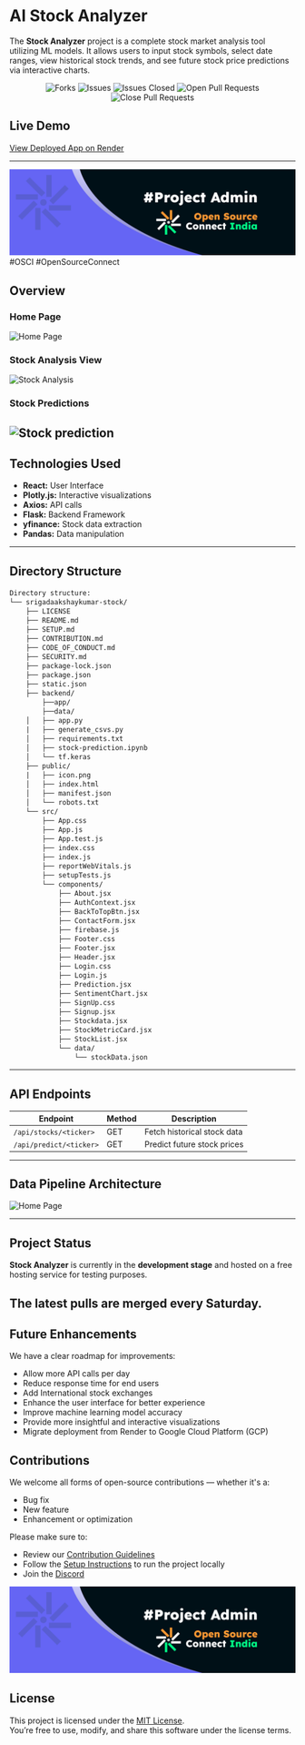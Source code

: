 # AI Stock Analyzer

The **Stock Analyzer** project is a complete stock market analysis tool utilizing ML models. It allows users to input stock symbols, select date ranges, view historical stock trends, and see future stock price predictions via interactive charts.

<div align = "center"
    
<img alt="Stars" src="https://img.shields.io/github/stars/SrigadaAkshayKumar/stock?style=flat&logo=github"/>
<img alt="Forks" src="https://img.shields.io/github/forks/SrigadaAkshayKumar/stock?style=flat&logo=github"/>
<img alt="Issues" src="https://img.shields.io/github/issues/SrigadaAkshayKumar/stock?style=flat&logo=github"/>
<img alt="Issues Closed" src="https://img.shields.io/github/issues-closed/SrigadaAkshayKumar/stock?style=flat&logo=github"/>
<img alt="Open Pull Requests" src="https://img.shields.io/github/issues-pr/SrigadaAkshayKumar/stock?style=flat&logo=github"/>
<img alt="Close Pull Requests" src="https://img.shields.io/github/issues-pr-closed/SrigadaAkshayKumar/stock?style=flat&color=green&logo=github"/>
</div>

## Live Demo

[View Deployed App on Render](https://aistockanalyzer.onrender.com)

---

![Open Source Connect India](Images/osconnect.png)
#OSCI #OpenSourceConnect

## Overview

### Home Page

![Home Page](Images/home.png)

### Stock Analysis View

![Stock Analysis](Images/main.png)

### Stock Predictions

## ![Stock prediction](Images/prediction.png)

## Technologies Used

- **React:** User Interface
- **Plotly.js:** Interactive visualizations
- **Axios:** API calls
- **Flask:** Backend Framework
- **yfinance:** Stock data extraction
- **Pandas:** Data manipulation

---

## Directory Structure

```
Directory structure:
└── srigadaakshaykumar-stock/
    ├── LICENSE
    ├── README.md
    ├── SETUP.md
    ├── CONTRIBUTION.md
    ├── CODE_OF_CONDUCT.md
    ├── SECURITY.md
    ├── package-lock.json
    ├── package.json
    ├── static.json
    ├── backend/
        ├──app/
        ├──data/
    │   ├── app.py
    |   ├── generate_csvs.py
    │   ├── requirements.txt
    │   ├── stock-prediction.ipynb
    │   └── tf.keras
    ├── public/
    |   ├── icon.png
    │   ├── index.html
    │   ├── manifest.json
    │   └── robots.txt
    └── src/
        ├── App.css
        ├── App.js
        ├── App.test.js
        ├── index.css
        ├── index.js
        ├── reportWebVitals.js
        ├── setupTests.js
        └── components/
            ├── About.jsx
            ├── AuthContext.jsx
            ├── BackToTopBtn.jsx
            ├── ContactForm.jsx
            ├── firebase.js
            ├── Footer.css
            ├── Footer.jsx
            ├── Header.jsx
            ├── Login.css
            ├── Login.js
            ├── Prediction.jsx
            ├── SentimentChart.jsx
            ├── SignUp.css
            ├── Signup.jsx
            ├── Stockdata.jsx
            ├── StockMetricCard.jsx
            ├── StockList.jsx
            └── data/
                └── stockData.json
```

---

## API Endpoints

| **Endpoint**            | **Method** | **Description**             |
| ----------------------- | ---------- | --------------------------- |
| `/api/stocks/<ticker>`  | GET        | Fetch historical stock data |
| `/api/predict/<ticker>` | GET        | Predict future stock prices |

---

## Data Pipeline Architecture

![Home Page](Images/dataline.png)

---

## Project Status

**Stock Analyzer** is currently in the **development stage** and hosted on a free hosting service for testing purposes.

## The latest pulls are merged every Saturday.

## Future Enhancements

We have a clear roadmap for improvements:

- Allow more API calls per day
- Reduce response time for end users
- Add International stock exchanges
- Enhance the user interface for better experience
- Improve machine learning model accuracy
- Provide more insightful and interactive visualizations
- Migrate deployment from Render to Google Cloud Platform (GCP)

## Contributions

We welcome all forms of open-source contributions — whether it's a:

- Bug fix
- New feature
- Enhancement or optimization

Please make sure to:

- Review our [Contribution Guidelines](./CONTRIBUTION.md)
- Follow the [Setup Instructions](./SETUP.md) to run the project locally
- Join the [Discord](https://discord.gg/ypQSaPbsDv)

![Open Source Connect India](Images/osconnect.png)

## License

This project is licensed under the [MIT License](LICENSE).  
You’re free to use, modify, and share this software under the license terms.
